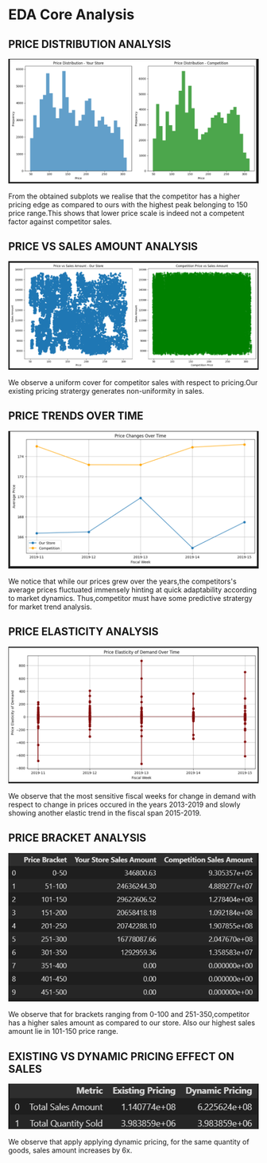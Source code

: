 # EDA Core Analysis

## PRICE DISTRIBUTION ANALYSIS
<img src ="./GitUpload/Screenshot 2024-12-14 133813.png" />

From the obtained subplots we realise that the competitor has a higher pricing edge as compared to ours with the highest peak belonging to 150 price range.This shows that lower price scale is indeed not a competent factor against competitor sales.

## PRICE VS SALES AMOUNT ANALYSIS
<img src ="./GitUpload/Screenshot 2024-12-14 133838.png" />

We observe a uniform cover for competitor sales with respect to pricing.Our existing pricing stratergy generates non-uniformity in sales.

## PRICE TRENDS OVER TIME
<img src ="./GitUpload/Screenshot 2024-12-14 133913.png" />

We notice that while our prices grew over the years,the competitors's average prices fluctuated immensely hinting at quick adaptability according to market dynamics.
Thus,competitor must have some predictive stratergy for market trend analysis.

## PRICE ELASTICITY ANALYSIS
<img src ="./GitUpload/Screenshot 2024-12-14 133934.png" />

We observe that the most sensitive fiscal weeks for change in demand with respect to change in prices occured in the years 2013-2019 and slowly showing another elastic trend in the fiscal span 2015-2019.

## PRICE BRACKET ANALYSIS
<img src ="./GitUpload/Screenshot 2024-12-14 134059.png" />

We observe that for brackets ranging from 0-100 and 251-350,competitor has a higher sales amount as compared to our store.
Also our highest sales amount lie in 101-150 price range.

## EXISTING VS DYNAMIC PRICING EFFECT ON SALES
<img src ="./GitUpload/Screenshot 2024-12-14 134141.png" />

We observe that apply applying dynamic pricing, for the same quantity of goods, sales amount increases by 6x.


